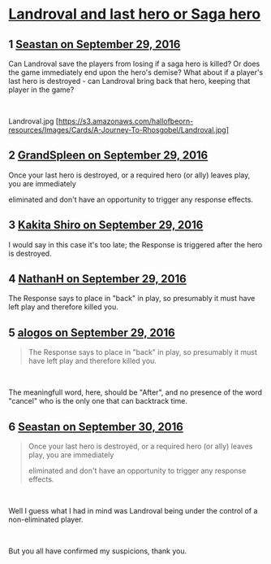 # [Landroval and last hero or Saga hero](https://community.fantasyflightgames.com/topic/231206-landroval-and-last-hero-or-saga-hero/)

## 1 [Seastan on September 29, 2016](https://community.fantasyflightgames.com/topic/231206-landroval-and-last-hero-or-saga-hero/?do=findComment&comment=2435177)

Can Landroval save the players from losing if a saga hero is killed? Or does the game immediately end upon the hero's demise? What about if a player's last hero is destroyed - can Landroval bring back that hero, keeping that player in the game?

 

Landroval.jpg [https://s3.amazonaws.com/hallofbeorn-resources/Images/Cards/A-Journey-To-Rhosgobel/Landroval.jpg]

## 2 [GrandSpleen on September 29, 2016](https://community.fantasyflightgames.com/topic/231206-landroval-and-last-hero-or-saga-hero/?do=findComment&comment=2435232)

Once your last hero is destroyed, or a required hero (or ally) leaves play, you are immediately

eliminated and don't have an opportunity to trigger any response effects.

## 3 [Kakita Shiro on September 29, 2016](https://community.fantasyflightgames.com/topic/231206-landroval-and-last-hero-or-saga-hero/?do=findComment&comment=2435277)

I would say in this case it's too late; the Response is triggered after the hero is destroyed.

## 4 [NathanH on September 29, 2016](https://community.fantasyflightgames.com/topic/231206-landroval-and-last-hero-or-saga-hero/?do=findComment&comment=2435403)

The Response says to place in "back" in play, so presumably it must have left play and therefore killed you.

## 5 [alogos on September 29, 2016](https://community.fantasyflightgames.com/topic/231206-landroval-and-last-hero-or-saga-hero/?do=findComment&comment=2435497)

> The Response says to place in "back" in play, so presumably it must have left play and therefore killed you.

 

The meaningfull word, here, should be "After", and no presence of the word "cancel" who is the only one that can backtrack time.

## 6 [Seastan on September 30, 2016](https://community.fantasyflightgames.com/topic/231206-landroval-and-last-hero-or-saga-hero/?do=findComment&comment=2436818)

> Once your last hero is destroyed, or a required hero (or ally) leaves play, you are immediately
> 
> eliminated and don't have an opportunity to trigger any response effects.

 

Well I guess what I had in mind was Landroval being under the control of a non-eliminated player.

 

But you all have confirmed my suspicions, thank you.

